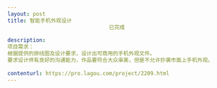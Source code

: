 ```yaml
---                
layout: post       
title: 智能手机外观设计
                                已完成
           
description: 
项目需求：
根据提供的排线图及设计要求，设计出可商用的手机外观文件。
要求设计师有良好的沟通能力，作品要符合大众审美，但是不允许抄袭市面上手机外观。
     
contenturl: https://pro.lagou.com/project/2209.html      
---                 
```

